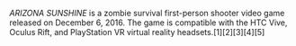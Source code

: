 _ARIZONA SUNSHINE_ is a zombie survival first-person shooter video game released on December 6, 2016. The game is compatible with the HTC Vive, Oculus Rift, and PlayStation VR virtual reality headsets.[1][2][3][4][5]
